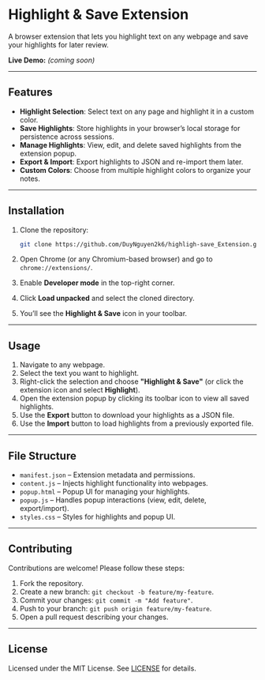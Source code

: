 # Highlight & Save Extension

A browser extension that lets you highlight text on any webpage and save your highlights for later review.

**Live Demo:** *(coming soon)*

---

## Features

* **Highlight Selection**: Select text on any page and highlight it in a custom color.
* **Save Highlights**: Store highlights in your browser’s local storage for persistence across sessions.
* **Manage Highlights**: View, edit, and delete saved highlights from the extension popup.
* **Export & Import**: Export highlights to JSON and re-import them later.
* **Custom Colors**: Choose from multiple highlight colors to organize your notes.

---

## Installation

1. Clone the repository:

   ```bash
   git clone https://github.com/DuyNguyen2k6/highligh-save_Extension.git
   ```
2. Open Chrome (or any Chromium-based browser) and go to `chrome://extensions/`.
3. Enable **Developer mode** in the top-right corner.
4. Click **Load unpacked** and select the cloned directory.
5. You’ll see the **Highlight & Save** icon in your toolbar.

---

## Usage

1. Navigate to any webpage.
2. Select the text you want to highlight.
3. Right-click the selection and choose **"Highlight & Save"** (or click the extension icon and select **Highlight**).
4. Open the extension popup by clicking its toolbar icon to view all saved highlights.
5. Use the **Export** button to download your highlights as a JSON file.
6. Use the **Import** button to load highlights from a previously exported file.

---

## File Structure

* `manifest.json` – Extension metadata and permissions.
* `content.js`    – Injects highlight functionality into webpages.
* `popup.html`    – Popup UI for managing your highlights.
* `popup.js`      – Handles popup interactions (view, edit, delete, export/import).
* `styles.css`    – Styles for highlights and popup UI.

---

## Contributing

Contributions are welcome! Please follow these steps:

1. Fork the repository.
2. Create a new branch: `git checkout -b feature/my-feature`.
3. Commit your changes: `git commit -m "Add feature"`.
4. Push to your branch: `git push origin feature/my-feature`.
5. Open a pull request describing your changes.

---

## License

Licensed under the MIT License. See [LICENSE](LICENSE) for details.
